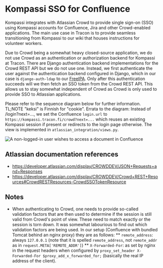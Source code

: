# Kompassi SSO for Confluence

Kompassi integrates with Atlassian Crowd to provide single sign-on (SSO) using Kompassi accounts for Confluence, Jira and other Crowd-enabled applications. The main use case in Tracon is to provide seamless transitioning from Kompassi to our wiki that houses instructions for volunteer workers.

Due to Crowd being a somewhat heavy closed-source application, we do not use Crowd as an authentication or authorization backend for Kompassi at Tracon. There are Django authentication backend implementations for the Crowd REST API but we do not use one. Instead, we first authenticate the user against the authentication backend configured in Django, which in our case is `django-auth-ldap` to our [FreeIPA](FREEIPA.md). Only after this authentication succeeds will we then fetch an SSO token from the Crowd REST API. This allows us to stay somewhat independent of Crowd as Crowd is only used to provide SSO to Atlassian applications.

Please refer to the sequence diagram below for further information. TL;NOTE "keksi" is Finnish for "cookie". Errata to the diagram: Instead of /login?next=..., we set the Confluence `login.url` to `https://kompassi.tracon.fi/crowd?next=...` which reuses an existing Kompassi session if present or redirects to the login page otherwise. The view is implemented in `atlassian_integration/views.py`.

![A non-logged-in user wishes to access a document in Confluence](https://raw.githubusercontent.com/japsu/kompassi/master/docs/crowd_sso_sequence.png)

## Atlassian documentation references

* https://developer.atlassian.com/display/CROWDDEV/JSON+Requests+and+Responses
* https://developer.atlassian.com/display/CROWDDEV/Crowd+REST+Resources#CrowdRESTResources-CrowdSSOTokenResource

## Notes

* When authenticating to Crowd, one needs to provide so-called validation factors that are then used to determine if the session is still valid from Crowd's point of view. These need to match exactly or the session is torn down. It was somewhat labourious to find out which validation factors are being used. In our setup (Confluence with bundled Tomcat behind an nginx proxy) they are as follows:
** `remote_address`: always `127.0.0.1` (note that it is spelled `remote_address`, not `remote_addr` as in `request.META['REMOTE_ADDR']`)
** `X-Forwarded-For`: as set by nginx in the request headers when configured by `proxy_set_header X-Forwarded-For $proxy_add_x_forwarded_for;` (basically the real IP address of the client).
